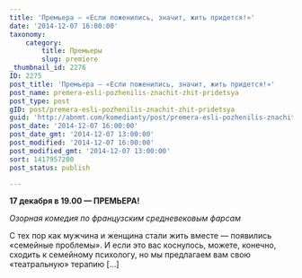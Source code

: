 ```yaml
---
title: 'Премьера — «Если поженились, значит, жить придется!»'
date: '2014-12-07 16:00:00'
taxonomy:
    category:
        title: Премьеры
        slug: premiere
_thumbnail_id: 2276
ID: 2275
post_title: 'Премьера — «Если поженились, значит, жить придется!»'
post_name: premera-esli-pozhenilis-znachit-zhit-pridetsya
post_type: post
gID: post/premera-esli-pozhenilis-znachit-zhit-pridetsya
guid: 'http://abnmt.com/komedianty/post/premera-esli-pozhenilis-znachit-zhit-pridetsya'
post_date: '2014-12-07 16:00:00'
post_date_gmt: '2014-12-07 13:00:00'
post_modified: '2014-12-07 16:00:00'
post_modified_gmt: '2014-12-07 13:00:00'
sort: 1417957200
post_status: publish

---
```


**17 декабря в 19.00 — ПРЕМЬЕРА!**

_Озорная комедия по французским средневековым фарсам_

С тех пор как мужчина и женщина стали жить вместе — появились «семейные проблемы». И если это вас коснулось, можете, конечно, сходить к семейному психологу, но мы предлагаем вам свою «театральную» терапию […]